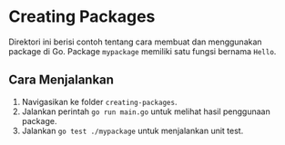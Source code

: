# Creating Packages

Direktori ini berisi contoh tentang cara membuat dan menggunakan package di Go. Package `mypackage` memiliki satu fungsi bernama `Hello`.

## Cara Menjalankan

1. Navigasikan ke folder `creating-packages`.
2. Jalankan perintah `go run main.go` untuk melihat hasil penggunaan package.
3. Jalankan `go test ./mypackage` untuk menjalankan unit test.
